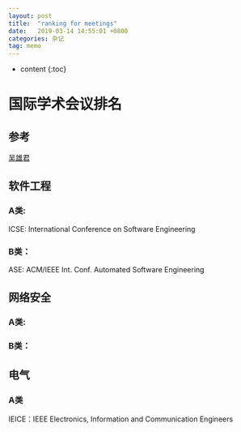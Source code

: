 ```yaml
---
layout: post
title:  "ranking for meetings"
date:   2019-03-14 14:55:01 +0800
categories: 杂记
tag: memo
---
```

* content
{:toc}


# 国际学术会议排名

## 参考

[吴雄君](https://xjwusjtu.com/2018/05/12/%E5%90%84%E5%AD%A6%E7%A7%91%E9%A1%B6%E7%BA%A7%E5%9B%BD%E9%99%85%E4%BC%9A%E8%AE%AE%E5%88%86%E7%B1%BB/)

## 软件工程

### A类:
ICSE: International Conference on Software Engineering

### B类：

ASE: ACM/IEEE Int. Conf. Automated Software Engineering

## 网络安全

### A类:

### B类：

## 电气

### A类

IEICE：IEEE Electronics, Information and Communication Engineers